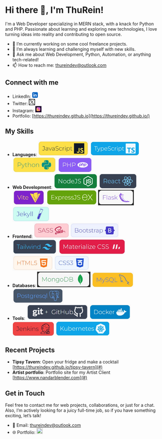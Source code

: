 <!--
**thureindev/thureindev** is a ✨ _special_ ✨ repository because its `README.md` (this file) appears on your GitHub profile.

Here are some ideas to get you started:

- 🔭 I’m currently working on ...
- 🌱 I’m currently learning ...
- 👯 I’m looking to collaborate on ...
- 🤔 I’m looking for help with ...
- 💬 Ask me about ...
- 📫 How to reach me: ...
- 😄 Pronouns: ...
- ⚡ Fun fact: ...
-->

# Hi there 👋, I'm ThuRein!

I'm a Web Developer specializing in MERN stack, with a knack for Python and PHP. Passionate about learning and exploring new technologies, I love turning ideas into reality and contributing to open source.

- 🔭 I’m currently working on some cool freelance projects.
- 🌱 I’m always learning and challenging myself with new skills.
- 💬 Ask me about Web Development, Python, Automation, or anything tech-related!
- 📫 How to reach me: [thureindev@outlook.com](mailto:thureindev@outlook.com)

## Connect with me
- LinkedIn: [<img src="./images/linkedin-logo.png" width="20" height="20"/>](https://www.linkedin.com/in/thureindev/)
- Twitter: [<img src="./images/twitter-logo.png" width="20" height="20"/>](https://twitter.com/thureindev)
- Instagram: [<img src="./images/instagram-logo.jpg" width="20" height="20"/>](https://www.instagram.com/thureindev/)
- Portfolio: [https://thureindev.github.io](https://thureindev.github.io/)

## My Skills
- **Languages**: 
  <img src="./images/javascript.jpg" alt="JavaScript" height="50" /> 
  <img src="./images/typescript.jpg" alt="TypeScript" height="50" /> 
  <img src="./images/python.jpg" alt="Python" height="50" /> 
  <img src="./images/php.jpg" alt="PHP" height="50" />
- **Web Development**: 
  <img src="./images/nodejs.jpg" alt="NodeJS" height="50" /> 
  <img src="./images/react.jpg" alt="React" height="50" /> 
  <img src="./images/vite.jpg" alt="Vite" height="50" /> 
  <img src="./images/expressjs.jpg" alt="ExpressJS" height="50" /> 
  <img src="./images/flask.jpg" alt="Flask" height="50" /> 
  <img src="./images/jekyll.jpg" alt="Jekyll" height="50" /> 
- **Frontend**:
  <img src="./images/sass.jpg" alt="SASS" height="50" /> 
  <img src="./images/bootstrap.jpg" alt="Bootstrap" height="50" /> 
  <img src="./images/tailwind.jpg" alt="Tailwind" height="50" /> 
  <img src="./images/materializecss.jpg" alt="Materialize CSS" height="50" />
  <img src="./images/html5.jpg" alt="HTML5" height="50" /> 
  <img src="./images/css3.jpg" alt="CSS3" height="50" />
- **Databases**: 
  <img src="./images/mongodb.jpg" alt="MongoDB" height="50" /> 
  <img src="./images/mysql.jpg" alt="MySQL" height="50" /> 
  <img src="./images/postgresql.jpg" alt="PostgreSQL" height="50" />
- **Tools**: 
  <img src="./images/git.jpg" alt="Git" height="50" /> 
  <img src="./images/docker.jpg" alt="Docker" height="50" /> 
  <img src="./images/jenkins.jpg" alt="Jenkins" height="50" />
  <img src="./images/kubernetes.jpg" alt="Kubernetes" height="50" />

## Recent Projects
- **Tipsy Tavern**: Open your fridge and make a cocktail [https://thureindev.github.io/tipsy-tavern](#)
- **Artist portfolio**: Portfolio site for my Artist Client [https://www.nandarblender.com](#)

## Get in Touch
Feel free to contact me for web projects, collaborations, or just for a chat. Also, I’m actively looking for a juicy full-time job, so if you have something exciting, let’s talk!
- 📧 Email: [thureindev@outlook.com](mailto:thureindev@outlook.com)
- 🌐 Portfolio: [<img src="./images/portfolio-logo.png" width="20" height="20"/>](https://thureindev.github.io/)

